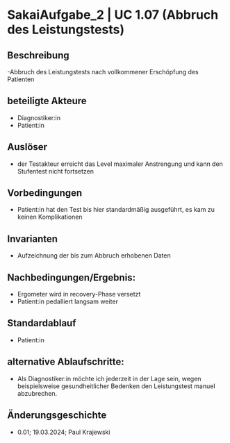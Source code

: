 # SakaiAufgabe_2 | UC 1.07 (Abbruch des Leistungstests)

## Beschreibung
-Abbruch des Leistungstests nach vollkommener Erschöpfung des Patienten

## beteiligte Akteure
- Diagnostiker:in
- Patient:in

## Auslöser
- der Testakteur erreicht das Level maximaler Anstrengung und kann den Stufentest nicht fortsetzen

## Vorbedingungen
- Patient:in hat den Test bis hier standardmäßig ausgeführt, es kam zu keinen Komplikationen

## Invarianten
- Aufzeichnung der bis zum Abbruch erhobenen Daten

## Nachbedingungen/Ergebnis: 
- Ergometer wird in recovery-Phase versetzt
- Patient:in pedalliert langsam weiter

## Standardablauf
- Patient:in 

## alternative Ablaufschritte:
- Als Diagnostiker:in möchte ich jederzeit in der Lage sein, wegen beispielsweise gesundheitlicher Bedenken den Leistungstest manuel abzubrechen.

## Änderungsgeschichte
- 0.01; 19.03.2024; Paul Krajewski

